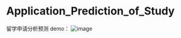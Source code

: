 # Application_Prediction_of_Study
留学申请分析预测
demo：
![image](https://github.com/Stephen-SMJ/Application_Prediction_of_Study/assets/67999981/bcd0c269-4616-4d54-b169-619aa784b444)

